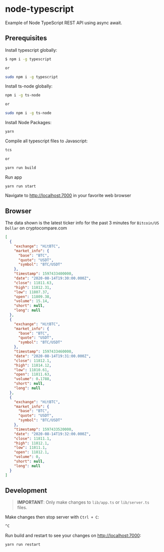 # node-typescript

Example of Node TypeScript REST API using async await.

## Prerequisites

Install typescript globally:

```bash
$ npm i -g typescript

or

sudo npm i -g typescript
```

Install ts-node globally:

```bash
npm i -g ts-node

or

sudo npm i -g ts-node
```

Install Node Packages:

```bash
yarn
```

Compile all typescript files to Javascript:

```bash
tcs

or

yarn run build
```

Run app

```bash
yarn run start
```

Navigate to <http://localhost:7000> in your favorite web browser


## Browser
The data shown is the latest ticker info for the past 3 minutes for `Bitcoin/US Dollar` on cryptocompare.com

```json
[
  {
    "exchange": "HitBTC",
    "market_info": {
      "base": "BTC",
      "quote": "USDT",
      "symbol": "BTC/USDT"
    },
    "timestamp": 1597433400000,
    "date": "2020-08-14T19:30:00.000Z",
    "close": 11811.63,
    "high": 11812.31,
    "low": 11807.37,
    "open": 11809.38,
    "volume": 15.14,
    "short": null,
    "long": null
  },
  {
    "exchange": "HitBTC",
    "market_info": {
      "base": "BTC",
      "quote": "USDT",
      "symbol": "BTC/USDT"
    },
    "timestamp": 1597433460000,
    "date": "2020-08-14T19:31:00.000Z",
    "close": 11812.1,
    "high": 11814.12,
    "low": 11810.61,
    "open": 11811.63,
    "volume": 0.1788,
    "short": null,
    "long": null
  },
  {
    "exchange": "HitBTC",
    "market_info": {
      "base": "BTC",
      "quote": "USDT",
      "symbol": "BTC/USDT"
    },
    "timestamp": 1597433520000,
    "date": "2020-08-14T19:32:00.000Z",
    "close": 11811.1,
    "high": 11812.1,
    "low": 11811.1,
    "open": 11812.1,
    "volume": 0,
    "short": null,
    "long": null
  }
]
```

## Development

> **IMPORTANT**: Only make changes to `lib/app.ts` or `lib/server.ts` files.

Make changes then stop server with `Ctrl + C`:

```bash
^C
```

Run build and restart to see your changes on <http://localhost:7000>:

```bash
yarn run restart
```
